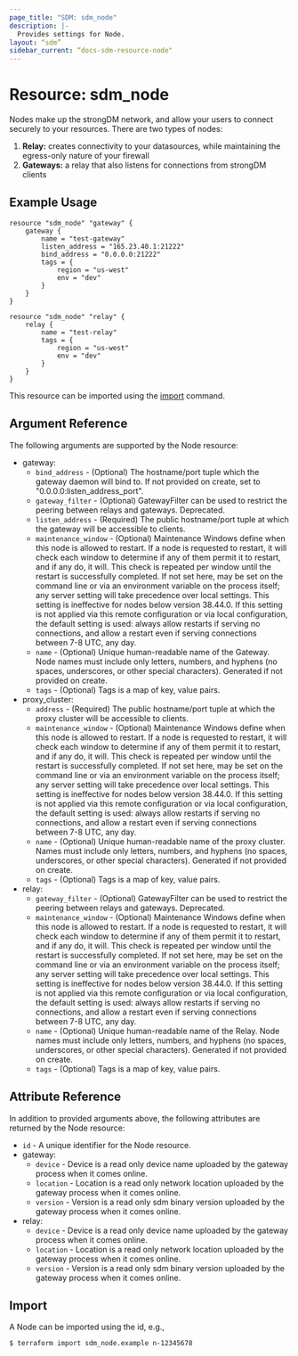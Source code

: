 ```yaml
---
page_title: "SDM: sdm_node"
description: |-
  Provides settings for Node.
layout: “sdm”
sidebar_current: “docs-sdm-resource-node"
---
```

# Resource: sdm_node

Nodes make up the strongDM network, and allow your users to connect securely to your resources.
 There are two types of nodes:
 1. **Relay:** creates connectivity to your datasources, while maintaining the egress-only nature of your firewall
 1. **Gateways:** a relay that also listens for connections from strongDM clients
## Example Usage

```hcl
resource "sdm_node" "gateway" {
    gateway {
        name = "test-gateway"
        listen_address = "165.23.40.1:21222"
        bind_address = "0.0.0.0:21222"
        tags = {
            region = "us-west"
            env = "dev"
        }    
    }
}

resource "sdm_node" "relay" {
    relay {
        name = "test-relay"
        tags = {
            region = "us-west"
            env = "dev"
        }    
    }
}
```
This resource can be imported using the [import](https://www.terraform.io/docs/cli/commands/import.html) command.
## Argument Reference
The following arguments are supported by the Node resource:
* gateway:
	* `bind_address` - (Optional) The hostname/port tuple which the gateway daemon will bind to. If not provided on create, set to "0.0.0.0:listen_address_port".
	* `gateway_filter` - (Optional) GatewayFilter can be used to restrict the peering between relays and gateways. Deprecated.
	* `listen_address` - (Required) The public hostname/port tuple at which the gateway will be accessible to clients.
	* `maintenance_window` - (Optional) Maintenance Windows define when this node is allowed to restart. If a node is requested to restart, it will check each window to determine if any of them permit it to restart, and if any do, it will. This check is repeated per window until the restart is successfully completed.  If not set here, may be set on the command line or via an environment variable on the process itself; any server setting will take precedence over local settings. This setting is ineffective for nodes below version 38.44.0.  If this setting is not applied via this remote configuration or via local configuration, the default setting is used: always allow restarts if serving no connections, and allow a restart even if serving connections between 7-8 UTC, any day.
	* `name` - (Optional) Unique human-readable name of the Gateway. Node names must include only letters, numbers, and hyphens (no spaces, underscores, or other special characters). Generated if not provided on create.
	* `tags` - (Optional) Tags is a map of key, value pairs.
* proxy_cluster:
	* `address` - (Required) The public hostname/port tuple at which the proxy cluster will be accessible to clients.
	* `maintenance_window` - (Optional) Maintenance Windows define when this node is allowed to restart. If a node is requested to restart, it will check each window to determine if any of them permit it to restart, and if any do, it will. This check is repeated per window until the restart is successfully completed.  If not set here, may be set on the command line or via an environment variable on the process itself; any server setting will take precedence over local settings. This setting is ineffective for nodes below version 38.44.0.  If this setting is not applied via this remote configuration or via local configuration, the default setting is used: always allow restarts if serving no connections, and allow a restart even if serving connections between 7-8 UTC, any day.
	* `name` - (Optional) Unique human-readable name of the proxy cluster. Names must include only letters, numbers, and hyphens (no spaces, underscores, or other special characters). Generated if not provided on create.
	* `tags` - (Optional) Tags is a map of key, value pairs.
* relay:
	* `gateway_filter` - (Optional) GatewayFilter can be used to restrict the peering between relays and gateways. Deprecated.
	* `maintenance_window` - (Optional) Maintenance Windows define when this node is allowed to restart. If a node is requested to restart, it will check each window to determine if any of them permit it to restart, and if any do, it will. This check is repeated per window until the restart is successfully completed.  If not set here, may be set on the command line or via an environment variable on the process itself; any server setting will take precedence over local settings. This setting is ineffective for nodes below version 38.44.0.  If this setting is not applied via this remote configuration or via local configuration, the default setting is used: always allow restarts if serving no connections, and allow a restart even if serving connections between 7-8 UTC, any day.
	* `name` - (Optional) Unique human-readable name of the Relay. Node names must include only letters, numbers, and hyphens (no spaces, underscores, or other special characters). Generated if not provided on create.
	* `tags` - (Optional) Tags is a map of key, value pairs.
## Attribute Reference
In addition to provided arguments above, the following attributes are returned by the Node resource:
* `id` - A unique identifier for the Node resource.
* gateway:
	* `device` - Device is a read only device name uploaded by the gateway process when it comes online.
	* `location` - Location is a read only network location uploaded by the gateway process when it comes online.
	* `version` - Version is a read only sdm binary version uploaded by the gateway process when it comes online.
* relay:
	* `device` - Device is a read only device name uploaded by the gateway process when it comes online.
	* `location` - Location is a read only network location uploaded by the gateway process when it comes online.
	* `version` - Version is a read only sdm binary version uploaded by the gateway process when it comes online.
## Import
A Node can be imported using the id, e.g.,

```
$ terraform import sdm_node.example n-12345678
```
